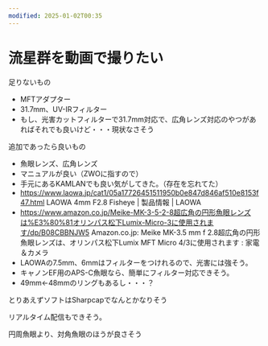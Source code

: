 ```yaml
---
modified: 2025-01-02T00:35
---
```

# 流星群を動画で撮りたい

足りないもの

- MFTアダプター  
- 31.7mm、UV-IRフィルター  
- もし、光害カットフィルターで31.7mm対応で、広角レンズ対応のやつがあればそれでも良いけど・・・現状なさそう  

追加であったら良いもの

- 魚眼レンズ、広角レンズ  
- マニュアルが良い（ZWOに指すので）  
- 手元にあるKAMLANでも良い気がしてきた。（存在を忘れてた）  
- https://www.laowa.jp/cat1/05a17726451511950b0e847d846af510e8153f47.html LAOWA 4mm F2.8 Fisheye | 製品情報 | LAOWA  
- https://www.amazon.co.jp/Meike-MK-3-5-2-8超広角の円形魚眼レンズは%E3%80%81オリンパス松下Lumix-Micro-3に使用されます/dp/B08CBBNJW5 Amazon.co.jp: Meike MK-3.5 mm f 2.8超広角の円形魚眼レンズは、オリンパス松下Lumix MFT Micro 4/3に使用されます : 家電＆カメラ  
- LAOWAの7.5mm、6mmはフィルターをつけれるので、光害には強そう。  
- キャノンEF用のAPS-C魚眼なら、簡単にフィルター対応できそう。  
- 49mm←48mmのリングもあるし・・・？  

とりあえずソフトはSharpcapでなんとかなりそう

リアルタイム配信もできそう。

円周魚眼より、対角魚眼のほうが良さそう